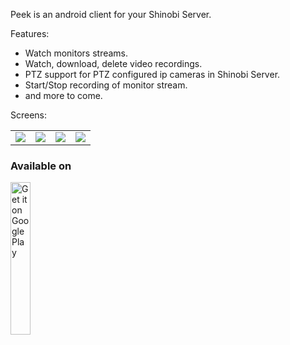 Peek is an android client for your Shinobi Server.

Features:

* Watch monitors streams.
* Watch, download, delete video recordings.
* PTZ support for PTZ configured ip cameras in Shinobi Server.
* Start/Stop recording of monitor stream.
* and more to come.

Screens:

<table style="border: 0px;">
  <tr>
    <td><img src="https://lh3.googleusercontent.com/tKnkuRQxzTS3qTI0NPodN-kFaHdymyET8KlXXejFpWefWFgbstg99qaPK2mF0zyZK4cg=w1262-h563-rw" /></td>
    <td><img src="https://lh3.googleusercontent.com/qJifUSgxg4Nv5wjFbmglrN2_kIcu-rfDX0iOobAlYuGxREBoLwGWynNVezEIaqQ8znao=w1262-h563-rw" /></td>
    <td><img src="https://lh3.googleusercontent.com/ZWO7LOwJFGQkjzox0_0j7eHjOyKhnFGXmFR2TdoJA4CPNXNY1XEPnoE5xzei9DgHeBY=w1262-h563-rw" /></td>
    <td><img src="https://lh3.googleusercontent.com/i4FnULhBPtr_yYQAiMSP26WHgKBMSDaQ-2eqIQm37p8jCoiWZM0RQGME_6z_M75fzjU=w1262-h563-rw" /></td>
  </tr>
</table>

### Available on

<a href='https://play.google.com/store/apps/details?id=com.allensandiego.peek&pcampaignid=MKT-Other-global-all-co-prtnr-py-PartBadge-Mar2515-1'><img width="25%" height="25%" alt='Get it on Google Play' src='https://play.google.com/intl/en_us/badges/images/generic/en_badge_web_generic.png'/></a>
